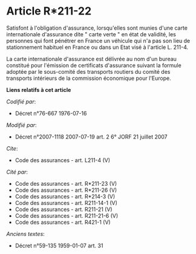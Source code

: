 # Article R*211-22

Satisfont à l'obligation d'assurance, lorsqu'elles sont munies d'une carte internationale d'assurance dite " carte verte " en
état de validité, les personnes qui font pénétrer en France un véhicule qui n'a pas son lieu de stationnement habituel en
France ou dans un Etat visé à l'article L. 211-4.

La carte internationale d'assurance est délivrée au nom d'un bureau constitué pour l'émission de certificats d'assurance
suivant la formule adoptée par le sous-comité des transports routiers du comité des transports intérieurs de la commission
économique pour l'Europe.

**Liens relatifs à cet article**

_Codifié par_:

  - Décret n°76-667 1976-07-16

_Modifié par_:

  - Décret n°2007-1118 2007-07-19 art. 2 6° JORF 21 juillet 2007

_Cite_:

  - Code des assurances - art. L211-4 (V)

_Cité par_:

  - Code des assurances - art. R*211-23 (V)
  - Code des assurances - art. R*211-26 (V)
  - Code des assurances - art. R*214-3 (V)
  - Code des assurances - art. R211-14-1 (V)
  - Code des assurances - art. R211-21 (V)
  - Code des assurances - art. R211-21-6 (V)
  - Code des assurances - art. R421-1 (V)

_Anciens textes_:

  - Décret n°59-135 1959-01-07 art. 31
